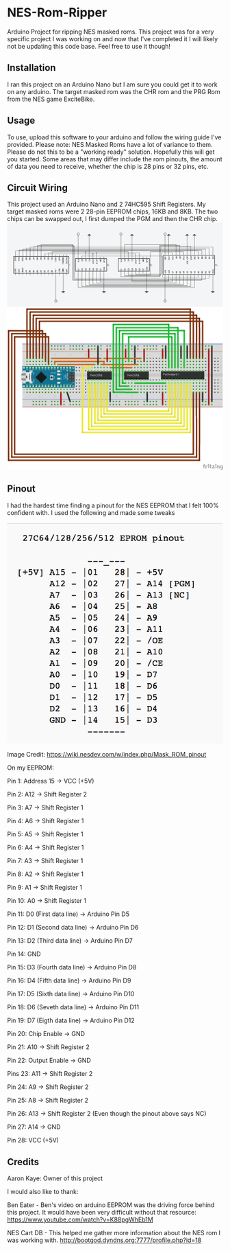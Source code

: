# NES-Rom-Ripper
Arduino Project for ripping NES masked roms. This project was for a very specific project I was working on and now that I've completed it I will likely not be updating this code base. Feel free to use it though!

## Installation

I ran this project on an Arduino Nano but I am sure you could get it to work on any arduino. The target masked rom was the CHR rom and the PRG Rom from the NES game ExciteBike.

## Usage

To use, upload this software to your arduino and follow the wiring guide I've provided. Please note: NES Masked Roms have a lot of variance to them. Please do not this to be a "working ready" solution. Hopefully this will get you started. Some areas that may differ include the rom pinouts, the amount of data you need to receive, whether the chip is 28 pins or 32 pins, etc.

## Circuit Wiring
This project used an Arduino Nano and 2 74HC595 Shift Registers. My target masked roms were 2 28-pin EEPROM chips, 16KB and 8KB. The two chips can be swapped out, I first dumped the PGM and then the CHR chip.
![alt text](https://raw.githubusercontent.com/ajk4550/NES-Rom-Ripper/master/REF-Circuit.png)
![alt text](https://raw.githubusercontent.com/ajk4550/NES-Rom-Ripper/master/REF-FRITZING.png)

## Pinout
I had the hardest time finding a pinout for the NES EEPROM that I felt 100% confident with. I used the following and made some tweaks

![alt text](https://raw.githubusercontent.com/ajk4550/NES-Rom-Ripper/master/REF-Pinout.png)

Image Credit: https://wiki.nesdev.com/w/index.php/Mask_ROM_pinout

On my EEPROM:

Pin 1: Address 15 -> VCC (+5V)

Pin 2:  A12 -> Shift Register 2

Pin 3:  A7 -> Shift Register 1

Pin 4:  A6 -> Shift Register 1

Pin 5:  A5 -> Shift Register 1

Pin 6:  A4 -> Shift Register 1

Pin 7:  A3 -> Shift Register 1

Pin 8:  A2 -> Shift Register 1

Pin 9:  A1 -> Shift Register 1

Pin 10: A0 -> Shift Register 1

Pin 11: D0 (First data line) -> Arduino Pin D5

Pin 12: D1 (Second data line) -> Arduino Pin D6

Pin 13: D2 (Third data line) -> Arduino Pin D7

Pin 14: GND

Pin 15: D3 (Fourth data line) -> Arduino Pin D8

Pin 16: D4 (Fifth data line) -> Arduino Pin D9

Pin 17: D5 (Sixth data line) -> Arduino Pin D10

Pin 18: D6 (Seveth data line) -> Arduino Pin D11

Pin 19: D7 (Eigth data line) -> Arduino Pin D12

Pin 20: Chip Enable -> GND

Pin 21: A10 -> Shift Register 2

Pin 22: Output Enable -> GND

Pins 23: A11 -> Shift Register 2

Pin 24: A9 -> Shift Register 2

Pin 25: A8 -> Shift Register 2

Pin 26: A13 -> Shift Register 2 (Even though the pinout above says NC)

Pin 27: A14 -> GND

Pin 28: VCC (+5V)



## Credits

Aaron Kaye: Owner of this project

I would also like to thank:

Ben Eater - Ben's video on arduino EEPROM was the driving force behind this project. It would have been very difficult without that resource:
https://www.youtube.com/watch?v=K88pgWhEb1M

NES Cart DB - This helped me gather more information about the NES rom I was working with. 
http://bootgod.dyndns.org:7777/profile.php?id=18
